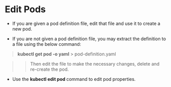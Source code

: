 # Edit Pods

* If you are given a pod definition file, edit that file and use it to create a new pod.

* If you are not given a pod definition file, you may extract the definition to a file using the below command:

> **kubectl get pod <pod-name> -o yaml** > pod-definition.yaml

>> Then edit the file to make the necessary changes, delete and re-create the pod.

* Use the **kubectl edit pod <pod-name>** command to edit pod properties.

